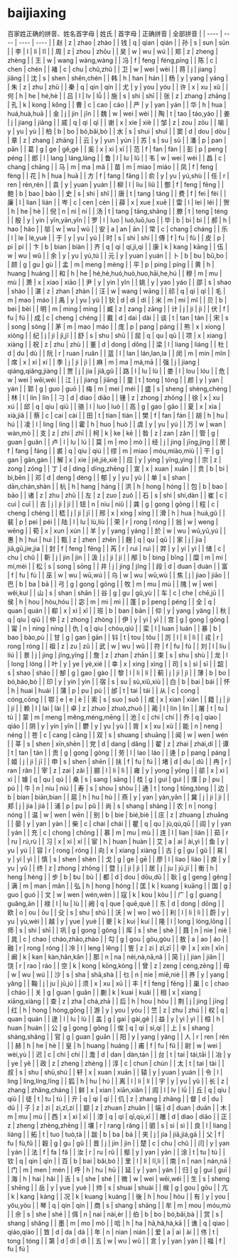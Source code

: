 # baijiaxing
百家姓正确的拼音、姓名首字母
|  姓氏  |  首字母  |  正确拼音  |  全部拼音  |
|  ----  |  ----  |  ----  |  ----  |
|  赵  |  z  |  zhao  |  zhào  |
|  钱  |  q  |  qian  |  qián  |
|  孙  |  s  |  sun  |  sūn  |
|  李  |  l  |  li  |  lĭ  |
|  周  |  z  |  zhou  |  zhōu  |
|  吴  |  w  |  wu  |  wú  |
|  郑  |  z  |  zheng  |  zhèng  |
|  王  |  w  |  wang  |  wáng,wàng  |
|  冯  |  f  |  feng  |  féng,píng  |
|  陈  |  c  |  chen  |  chén  |
|  褚  |  c  |  chu  |  chŭ,zhŭ  |
|  卫  |  w  |  wei  |  wèi  |
|  蒋  |  j  |  jiang  |  jiăng  |
|  沈  |  s  |  shen  |  shĕn,chén  |
|  韩  |  h  |  han  |  hán  |
|  杨  |  y  |  yang  |  yáng  |
|  朱  |  z  |  zhu  |  zhū  |
|  秦  |  q  |  qin  |  qín  |
|  尤  |  y  |  you  |  yóu  |
|  许  |  x  |  xu  |  xŭ  |
|  何  |  h  |  he  |  hé,hè  |
|  吕  |  l  |  lv  |  lǚ  |
|  施  |  s  |  shi  |  shī  |
|  张  |  z  |  zhang  |  zhāng  |
|  孔  |  k  |  kong  |  kŏng  |
|  曹  |  c  |  cao  |  cáo  |
|  严  |  y  |  yan  |  yán  |
|  华  |  h  |  hua  |  huá,huà,huā  |
|  金  |  j  |  jin  |  jīn  |
|  魏  |  w  |  wei  |  wèi  |
|  陶  |  t  |  tao  |  táo,yáo  |
|  姜  |  j  |  jiang  |  jiāng  |
|  戚  |  q  |  qi  |  qī  |
|  谢  |  x  |  xie  |  xiè  |
|  邹  |  z  |  zou  |  zōu  |
|  喻  |  y  |  yu  |  yù  |
|  柏  |  b  |  bo  |  bó,băi,bò  |
|  水  |  s  |  shui  |  shuĭ  |
|  窦  |  d  |  dou  |  dòu  |
|  章  |  z  |  zhang  |  zhāng  |
|  云  |  y  |  yun  |  yún  |
|  苏  |  s  |  su  |  sū  |
|  潘  |  p  |  pan  |  pān  |
|  葛  |  g  |  ge  |  gĕ,gé  |
|  奚  |  x  |  xi  |  xī  |
|  范  |  f  |  fan  |  fàn  |
|  彭  |  p  |  peng  |  péng  |
|  郎  |  l  |  lang  |  láng,làng  |
|  鲁  |  l  |  lu  |  lŭ  |
|  韦  |  w  |  wei  |  wéi  |
|  昌  |  c  |  chang  |  chāng  |
|  马  |  m  |  ma  |  mă  |
|  苗  |  m  |  miao  |  miáo  |
|  凤  |  f  |  feng  |  fèng  |
|  花  |  h  |  hua  |  huā  |
|  方  |  f  |  fang  |  fāng  |
|  俞  |  y  |  yu  |  yú,shù  |
|  任  |  r  |  ren  |  rèn,rén  |
|  袁  |  y  |  yuan  |  yuán  |
|  柳  |  l  |  liu  |  liŭ  |
|  酆  |  f  |  feng  |  fēng  |
|  鲍  |  b  |  bao  |  bào  |
|  史  |  s  |  shi  |  shĭ  |
|  唐  |  t  |  tang  |  táng  |
|  费  |  f  |  fei  |  fèi  |
|  廉  |  l  |  lian  |  lián  |
|  岑  |  c  |  cen  |  cén  |
|  薛  |  x  |  xue  |  xuē  |
|  雷  |  l  |  lei  |  léi  |
|  贺  |  h  |  he  |  hè  |
|  倪  |  n  |  ni  |  ní  |
|  汤  |  t  |  tang  |  tāng,shāng  |
|  滕  |  t  |  teng  |  téng  |
|  殷  |  y  |  yin  |  yīn,yān,yĭn  |
|  罗  |  l  |  luo  |  luó,luō,luo  |
|  毕  |  b  |  bi  |  bì  |
|  郝  |  h  |  hao  |  hăo  |
|  邬  |  w  |  wu  |  wū  |
|  安  |  a  |  an  |  ān  |
|  常  |  c  |  chang  |  cháng  |
|  乐  |  l  |  le  |  lè,yuè  |
|  于  |  y  |  yu  |  yú  |
|  时  |  s  |  shi  |  shí  |
|  傅  |  f  |  fu  |  fù  |
|  皮  |  p  |  pi  |  pí  |
|  卞  |  b  |  bian  |  biàn  |
|  齐  |  q  |  qi  |  qí,jì,qì  |
|  康  |  k  |  kang  |  kāng  |
|  伍  |  w  |  wu  |  wŭ  |
|  余  |  y  |  yu  |  yú,tú  |
|  元  |  y  |  yuan  |  yuán  |
|  卜  |  b  |  bu  |  bŭ,bo  |
|  顾  |  g  |  gu  |  gù  |
|  孟  |  m  |  meng  |  mèng  |
|  平  |  p  |  ping  |  píng  |
|  黄  |  h  |  huang  |  huáng  |
|  和  |  h  |  he  |  hé,hè,huó,huò,huo,hāi,he,hú  |
|  穆  |  m  |  mu  |  mù  |
|  萧  |  x  |  xiao  |  xiāo  |
|  尹  |  y  |  yin  |  yĭn  |
|  姚  |  y  |  yao  |  yáo  |
|  邵  |  s  |  shao  |  shào  |
|  湛  |  z  |  zhan  |  zhàn  |
|  汪  |  w  |  wang  |  wāng  |
|  祁  |  q  |  qi  |  qí  |
|  毛  |  m  |  mao  |  máo  |
|  禹  |  y  |  yu  |  yŭ  |
|  狄  |  d  |  di  |  dí  |
|  米  |  m  |  mi  |  mĭ  |
|  贝  |  b  |  bei  |  bèi  |
|  明  |  m  |  ming  |  míng  |
|  臧  |  z  |  zang  |  zāng  |
|  计  |  j  |  ji  |  jì  |
|  伏  |  f  |  fu  |  fú  |
|  成  |  c  |  cheng  |  chéng  |
|  戴  |  d  |  dai  |  dài  |
|  谈  |  t  |  tan  |  tán  |
|  宋  |  s  |  song  |  sòng  |
|  茅  |  m  |  mao  |  máo  |
|  庞  |  p  |  pang  |  páng  |
|  熊  |  x  |  xiong  |  xióng  |
|  纪  |  j  |  ji  |  jì,jĭ  |
|  舒  |  s  |  shu  |  shū  |
|  屈  |  q  |  qu  |  qū  |
|  项  |  x  |  xiang  |  xiàng  |
|  祝  |  z  |  zhu  |  zhù  |
|  董  |  d  |  dong  |  dŏng  |
|  梁  |  l  |  liang  |  liáng  |
|  杜  |  d  |  du  |  dù  |
|  阮  |  r  |  ruan  |  ruăn  |
|  蓝  |  l  |  lan  |  lán,lan,la  |
|  闵  |  m  |  min  |  mĭn  |
|  席  |  x  |  xi  |  xí  |
|  季  |  j  |  ji  |  jì  |
|  麻  |  m  |  ma  |  má,mā  |
|  强  |  j  |  jiang  |  qiáng,qiăng,jiàng  |
|  贾  |  j  |  jia  |  jiă,gŭ  |
|  路  |  l  |  lu  |  lù  |
|  娄  |  l  |  lou  |  lóu  |
|  危  |  w  |  wei  |  wēi,wéi  |
|  江  |  j  |  jiang  |  jiāng  |
|  童  |  t  |  tong  |  tóng  |
|  颜  |  y  |  yan  |  yán  |
|  郭  |  g  |  guo  |  guō  |
|  梅  |  m  |  mei  |  méi  |
|  盛  |  s  |  sheng  |  shèng,chéng  |
|  林  |  l  |  lin  |  lín  |
|  刁  |  d  |  diao  |  diāo  |
|  锺  |  z  |  zhong  |  zhōng  |
|  徐  |  x  |  xu  |  xú  |
|  邱  |  q  |  qiu  |  qiū  |
|  骆  |  l  |  luo  |  luò  |
|  高  |  g  |  gao  |  gāo  |
|  夏  |  x  |  xia  |  xià,jiă  |
|  蔡  |  c  |  cai  |  cài  |
|  田  |  t  |  tian  |  tián  |
|  樊  |  f  |  fan  |  fán  |
|  胡  |  h  |  hu  |  hú  |
|  凌  |  l  |  ling  |  líng  |
|  霍  |  h  |  huo  |  huò  |
|  虞  |  y  |  yu  |  yú  |
|  万  |  w  |  wan  |  wàn,mò  |
|  支  |  z  |  zhi  |  zhī  |
|  柯  |  k  |  ke  |  kē  |
|  昝  |  z  |  zan  |  zăn  |
|  管  |  g  |  guan  |  guăn  |
|  卢  |  l  |  lu  |  lú  |
|  莫  |  m  |  mo  |  mò  |
|  经  |  j  |  jing  |  jīng,jìng  |
|  房  |  f  |  fang  |  fáng  |
|  裘  |  q  |  qiu  |  qiú  |
|  缪  |  m  |  miao  |  móu,miào,miù  |
|  干  |  g  |  gan  |  gān,gàn  |
|  解  |  x  |  xie  |  jiĕ,jiè,xiè  |
|  应  |  y  |  ying  |  yīng,yìng  |
|  宗  |  z  |  zong  |  zōng  |
|  丁  |  d  |  ding  |  dīng,zhēng  |
|  宣  |  x  |  xuan  |  xuān  |
|  贲  |  b  |  bi  |  bì,bēn  |
|  邓  |  d  |  deng  |  dèng  |
|  郁  |  y  |  yu  |  yù  |
|  单  |  s  |  shan  |  dān,chán,shàn  |
|  杭  |  h  |  hang  |  háng  |
|  洪  |  h  |  hong  |  hóng  |
|  包  |  b  |  bao  |  bāo  |
|  诸  |  z  |  zhu  |  zhū  |
|  左  |  z  |  zuo  |  zuŏ  |
|  石  |  s  |  shi  |  shí,dàn  |
|  崔  |  c  |  cui  |  cuī  |
|  吉  |  j  |  ji  |  jí  |
|  钮  |  n  |  niu  |  niŭ  |
|  龚  |  g  |  gong  |  gōng  |
|  程  |  c  |  cheng  |  chéng  |
|  嵇  |  j  |  ji  |  jī  |
|  邢  |  x  |  xing  |  xíng  |
|  滑  |  h  |  hua  |  huá,gŭ  |
|  裴  |  p  |  pei  |  péi  |
|  陆  |  l  |  lu  |  lù,liù  |
|  荣  |  r  |  rong  |  róng  |
|  翁  |  w  |  weng  |  wēng  |
|  荀  |  x  |  xun  |  xún  |
|  羊  |  y  |  yang  |  yáng  |
|  於  |  w  |  wu  |  wū,yū,yú  |
|  惠  |  h  |  hui  |  huì  |
|  甄  |  z  |  zhen  |  zhēn  |
|  麹  |  q  |  qu  |  qū  |
|  家  |  j  |  jia  |  jiā,gū,jie,jia  |
|  封  |  f  |  feng  |  fēng  |
|  芮  |  r  |  rui  |  ruì  |
|  羿  |  y  |  yi  |  yì  |
|  储  |  c  |  chu  |  chŭ  |
|  靳  |  j  |  jin  |  jìn  |
|  汲  |  j  |  ji  |  jí  |
|  邴  |  b  |  bing  |  bĭng  |
|  糜  |  m  |  mi  |  mí,méi  |
|  松  |  s  |  song  |  sōng  |
|  井  |  j  |  jing  |  jĭng  |
|  段  |  d  |  duan  |  duàn  |
|  富  |  f  |  fu  |  fù  |
|  巫  |  w  |  wu  |  wū,wú  |
|  乌  |  w  |  wu  |  wū,wù  |
|  焦  |  j  |  jiao  |  jiāo  |
|  巴  |  b  |  ba  |  bā  |
|  弓  |  g  |  gong  |  gōng  |
|  牧  |  m  |  mu  |  mù  |
|  隗  |  w  |  wei  |  wĕi,kuí  |
|  山  |  s  |  shan  |  shān  |
|  谷  |  g  |  gu  |  gŭ,yù  |
|  车  |  c  |  che  |  chē,jū  |
|  侯  |  h  |  hou  |  hòu,hóu  |
|  宓  |  m  |  mi  |  mì  |
|  蓬  |  p  |  peng  |  péng  |
|  全  |  q  |  quan  |  quán  |
|  郗  |  x  |  xi  |  xī  |
|  班  |  b  |  ban  |  bān  |
|  仰  |  y  |  yang  |  yăng  |
|  秋  |  q  |  qiu  |  qiū  |
|  仲  |  z  |  zhong  |  zhòng  |
|  伊  |  y  |  yi  |  yī  |
|  宫  |  g  |  gong  |  gōng  |
|  甯  |  n  |  ning  |  níng  |
|  仇  |  q  |  qiu  |  chóu,qiú  |
|  栾  |  l  |  luan  |  luán  |
|  暴  |  b  |  bao  |  bào,pù  |
|  甘  |  g  |  gan  |  gān  |
|  钭  |  t  |  tou  |  tŏu  |
|  厉  |  l  |  li  |  lì  |
|  戎  |  r  |  rong  |  róng  |
|  祖  |  z  |  zu  |  zŭ  |
|  武  |  w  |  wu  |  wŭ  |
|  符  |  f  |  fu  |  fú  |
|  刘  |  l  |  liu  |  liú  |
|  景  |  j  |  jing  |  jĭng,yĭng  |
|  詹  |  z  |  zhan  |  zhān  |
|  束  |  s  |  shu  |  shù  |
|  龙  |  l  |  long  |  lóng  |
|  叶  |  y  |  ye  |  yè,xié  |
|  幸  |  x  |  xing  |  xìng  |
|  司  |  s  |  si  |  sī  |
|  韶  |  s  |  shao  |  sháo  |
|  郜  |  g  |  gao  |  gào  |
|  黎  |  l  |  li  |  lí  |
|  蓟  |  j  |  ji  |  jì  |
|  薄  |  b  |  bo  |  bó,báo,bò  |
|  印  |  y  |  yin  |  yìn  |
|  宿  |  s  |  su  |  sù,xiŭ,xiù  |
|  白  |  b  |  bai  |  bái  |
|  怀  |  h  |  huai  |  huái  |
|  蒲  |  p  |  pu  |  pú  |
|  邰  |  t  |  tai  |  tái  |
|  从  |  c  |  cong  |  cóng,cōng  |
|  鄂  |  e  |  e  |  è  |
|  索  |  s  |  suo  |  suŏ  |
|  咸  |  x  |  xian  |  xián  |
|  籍  |  j  |  ji  |  jí  |
|  赖  |  l  |  lai  |  lài  |
|  卓  |  z  |  zhuo  |  zhuó,zhuō  |
|  蔺  |  l  |  lin  |  lìn  |
|  屠  |  t  |  tu  |  tú  |
|  蒙  |  m  |  meng  |  mĕng,méng,mēng  |
|  池  |  c  |  chi  |  chí  |
|  乔  |  q  |  qiao  |  qiáo  |
|  阴  |  y  |  yin  |  yīn  |
|  鬱  |  y  |  yu  |  yù  |
|  胥  |  x  |  xu  |  xū  |
|  能  |  n  |  neng  |  néng  |
|  苍  |  c  |  cang  |  cāng  |
|  双  |  s  |  shuang  |  shuāng  |
|  闻  |  w  |  wen  |  wén  |
|  莘  |  s  |  shen  |  xīn,shēn  |
|  党  |  d  |  dang  |  dăng  |
|  翟  |  z  |  zhai  |  zhái,dí  |
|  谭  |  t  |  tan  |  tán  |
|  贡  |  g  |  gong  |  gòng  |
|  劳  |  l  |  lao  |  láo  |
|  逄  |  p  |  pang  |  páng  |
|  姬  |  j  |  ji  |  jī  |
|  申  |  s  |  shen  |  shēn  |
|  扶  |  f  |  fu  |  fú  |
|  堵  |  d  |  du  |  dŭ  |
|  冉  |  r  |  ran  |  răn  |
|  宰  |  z  |  zai  |  zăi  |
|  郦  |  l  |  li  |  lì  |
|  雍  |  y  |  yong  |  yōng  |
|  郤  |  x  |  xi  |  xì  |
|  璩  |  q  |  qu  |  qú  |
|  桑  |  s  |  sang  |  sāng  |
|  桂  |  g  |  gui  |  guì  |
|  濮  |  p  |  pu  |  pú  |
|  牛  |  n  |  niu  |  niú  |
|  寿  |  s  |  shou  |  shòu  |
|  通  |  t  |  tong  |  tōng,tòng  |
|  边  |  b  |  bian  |  biān,bian  |
|  扈  |  h  |  hu  |  hù  |
|  燕  |  y  |  yan  |  yàn,yān  |
|  冀  |  j  |  ji  |  jì  |
|  郏  |  j  |  jia  |  jiá  |
|  浦  |  p  |  pu  |  pŭ  |
|  尚  |  s  |  shang  |  shàng  |
|  农  |  n  |  nong  |  nóng  |
|  温  |  w  |  wen  |  wēn  |
|  别  |  b  |  bie  |  bié,biè  |
|  庄  |  z  |  zhuang  |  zhuāng  |
|  晏  |  y  |  yan  |  yàn  |
|  柴  |  c  |  chai  |  chái  |
|  瞿  |  q  |  qu  |  jù,qú,qū  |
|  阎  |  y  |  yan  |  yán  |
|  充  |  c  |  chong  |  chōng  |
|  慕  |  m  |  mu  |  mù  |
|  连  |  l  |  lian  |  lián  |
|  茹  |  r  |  ru  |  rú,rù  |
|  习  |  x  |  xi  |  xí  |
|  宦  |  h  |  huan  |  huàn  |
|  艾  |  a  |  ai  |  ài,yì  |
|  鱼  |  y  |  yu  |  yú  |
|  容  |  r  |  rong  |  róng  |
|  向  |  x  |  xiang  |  xiàng  |
|  古  |  g  |  gu  |  gŭ  |
|  易  |  y  |  yi  |  yì  |
|  慎  |  s  |  shen  |  shèn  |
|  戈  |  g  |  ge  |  gē  |
|  廖  |  l  |  liao  |  liào  |
|  庾  |  y  |  yu  |  yŭ  |
|  终  |  z  |  zhong  |  zhōng  |
|  暨  |  j  |  ji  |  jì  |
|  居  |  j  |  ju  |  jū,jī  |
|  衡  |  h  |  heng  |  héng  |
|  步  |  b  |  bu  |  bù  |
|  都  |  d  |  dou  |  dōu,dū  |
|  耿  |  g  |  geng  |  gĕng  |
|  满  |  m  |  man  |  măn  |
|  弘  |  h  |  hong  |  hóng  |
|  匡  |  k  |  kuang  |  kuāng  |
|  国  |  g  |  guo  |  guó  |
|  文  |  w  |  wen  |  wén,wèn  |
|  寇  |  k  |  kou  |  kòu  |
|  广  |  g  |  guang  |  guăng,ān  |
|  禄  |  l  |  lu  |  lù  |
|  阙  |  q  |  que  |  quē,què  |
|  东  |  d  |  dong  |  dōng  |
|  欧  |  o  |  ou  |  ōu  |
|  殳  |  s  |  shu  |  shū  |
|  沃  |  w  |  wo  |  wò  |
|  利  |  l  |  li  |  lì  |
|  蔚  |  y  |  yu  |  yù,wèi  |
|  越  |  y  |  yue  |  yuè  |
|  夔  |  k  |  kui  |  kuí  |
|  隆  |  l  |  long  |  lóng,lōng  |
|  师  |  s  |  shi  |  shī  |
|  巩  |  g  |  gong  |  gŏng  |
|  厍  |  s  |  she  |  shè  |
|  聂  |  n  |  nie  |  niè  |
|  晁  |  c  |  chao  |  cháo,zhāo,zhào  |
|  勾  |  g  |  gou  |  gōu,gòu  |
|  敖  |  a  |  ao  |  áo  |
|  融  |  r  |  rong  |  róng  |
|  冷  |  l  |  leng  |  lĕng  |
|  訾  |  z  |  zi  |  zĭ,zī  |
|  辛  |  x  |  xin  |  xīn  |
|  阚  |  k  |  kan  |  kàn,hăn,kăn  |
|  那  |  n  |  na  |  nèi,nà,nā,nă  |
|  简  |  j  |  jian  |  jiăn  |
|  饶  |  r  |  rao  |  ráo  |
|  空  |  k  |  kong  |  kōng,kòng  |
|  曾  |  z  |  zeng  |  céng,zēng  |
|  毋  |  w  |  wu  |  wú  |
|  沙  |  s  |  sha  |  shā,shà  |
|  乜  |  n  |  nie  |  miē,niè  |
|  养  |  y  |  yang  |  yăng  |
|  鞠  |  j  |  ju  |  jū,jú  |
|  须  |  x  |  xu  |  xū  |
|  丰  |  f  |  feng  |  fēng  |
|  巢  |  c  |  chao  |  cháo  |
|  关  |  g  |  guan  |  guān  |
|  蒯  |  k  |  kuai  |  kuăi  |
|  相  |  x  |  xiang  |  xiāng,xiàng  |
|  查  |  z  |  zha  |  chá,zhā  |
|  后  |  h  |  hou  |  hòu  |
|  荆  |  j  |  jing  |  jīng  |
|  红  |  h  |  hong  |  hóng,gōng  |
|  游  |  y  |  you  |  yóu  |
|  竺  |  z  |  zhu  |  zhú  |
|  权  |  q  |  quan  |  quán  |
|  逯  |  l  |  lu  |  lù  |
|  盖  |  g  |  gai  |  gài,gĕ  |
|  益  |  y  |  yi  |  yì  |
|  桓  |  h  |  huan  |  huán  |
|  公  |  g  |  gong  |  gōng  |
|  俟  |  q  |  qi  |  sì,qí  |
|  上  |  s  |  shang  |  shàng,shăng  |
|  官  |  g  |  guan  |  guān  |
|  阳  |  y  |  yang  |  yáng  |
|  人  |  r  |  ren  |  rén  |
|  赫  |  h  |  he  |  hè  |
|  皇  |  h  |  huang  |  huáng  |
|  甫  |  f  |  fu  |  fŭ  |
|  尉  |  w  |  wei  |  wèi,yù  |
|  迟  |  c  |  chi  |  chí  |
|  澹  |  d  |  dan  |  dàn,tán  |
|  台  |  t  |  tai  |  tái,tāi  |
|  冶  |  y  |  ye  |  yĕ  |
|  政  |  z  |  zheng  |  zhèng  |
|  淳  |  c  |  chun  |  chún  |
|  太  |  t  |  tai  |  tài  |
|  叔  |  s  |  shu  |  shū,shú  |
|  轩  |  x  |  xuan  |  xuān  |
|  辕  |  y  |  yuan  |  yuán  |
|  令  |  l  |  ling  |  lìng,líng,lĭng  |
|  狐  |  h  |  hu  |  hú  |
|  离  |  l  |  li  |  lí  |
|  宇  |  y  |  yu  |  yŭ  |
|  长  |  z  |  zhang  |  zhăng,cháng  |
|  鲜  |  x  |  xian  |  xiān,xiăn  |
|  闾  |  l  |  lv  |  lǘ  |
|  丘  |  q  |  qiu  |  qiū  |
|  徒  |  t  |  tu  |  tú  |
|  亓  |  q  |  qi  |  qí  |
|  仉  |  z  |  zhang  |  zhăng  |
|  督  |  d  |  du  |  dū  |
|  子  |  z  |  zi  |  zi,zĭ,zí  |
|  颛  |  z  |  zhuan  |  zhuān  |
|  端  |  d  |  duan  |  duān  |
|  木  |  m  |  mu  |  mù  |
|  西  |  x  |  xi  |  xī  |
|  漆  |  q  |  qi  |  qī,qù,xī  |
|  雕  |  d  |  diao  |  diāo  |
|  正  |  z  |  zheng  |  zhèng,zhēng  |
|  壤  |  r  |  rang  |  răng  |
|  驷  |  s  |  si  |  sì  |
|  良  |  l  |  liang  |  liáng  |
|  拓  |  t  |  tuo  |  tuò,tà  |
|  跋  |  b  |  ba  |  bá  |
|  夹  |  j  |  jia  |  jiā,jiá,gā  |
|  父  |  f  |  fu  |  fù,fŭ  |
|  穀  |  g  |  gu  |  gŭ  |
|  晋  |  j  |  jin  |  jìn  |
|  楚  |  c  |  chu  |  chŭ  |
|  闫  |  y  |  yan  |  yán  |
|  法  |  f  |  fa  |  fă  |
|  汝  |  r  |  ru  |  rŭ  |
|  鄢  |  y  |  yan  |  yān  |
|  涂  |  t  |  tu  |  tú  |
|  钦  |  q  |  qin  |  qīn  |
|  百  |  b  |  bai  |  băi,bó  |
|  里  |  l  |  li  |  lĭ,li  |
|  南  |  n  |  nan  |  nán,nā  |
|  门  |  m  |  men  |  mén  |
|  呼  |  h  |  hu  |  hū  |
|  延  |  y  |  yan  |  yán  |
|  归  |  g  |  gui  |  guī  |
|  海  |  h  |  hai  |  hăi  |
|  舌  |  s  |  she  |  shé  |
|  微  |  w  |  wei  |  wēi,wéi  |
|  生  |  s  |  sheng  |  shēng  |
|  岳  |  y  |  yue  |  yuè  |
|  帅  |  s  |  shuai  |  shuài  |
|  缑  |  g  |  gou  |  gōu  |
|  亢  |  k  |  kang  |  kàng  |
|  况  |  k  |  kuang  |  kuàng  |
|  後  |  h  |  hou  |  hòu  |
|  有  |  y  |  you  |  yŏu,yòu  |
|  琴  |  q  |  qin  |  qín  |
|  商  |  s  |  shang  |  shāng  |
|  牟  |  m  |  mou  |  móu,mù  |
|  佘  |  s  |  she  |  shé  |
|  佴  |  n  |  nai  |  nài,èr  |
|  伯  |  b  |  bo  |  bó,băi,bà  |
|  赏  |  s  |  shang  |  shăng  |
|  墨  |  m  |  mo  |  mò  |
|  哈  |  h  |  ha  |  hā,hă,hà,kā  |
|  谯  |  q  |  qiao  |  qiáo,qiào  |
|  笪  |  d  |  da  |  dá  |
|  年  |  n  |  nian  |  nián  |
|  爱  |  a  |  ai  |  ài  |
|  佟  |  t  |  tong  |  tóng  |
|  第  |  d  |  di  |  dì  |
|  五  |  w  |  wu  |  wŭ  |
|  言  |  y  |  yan  |  yán  |
|  福  |  f  |  fu  |  fú  |
